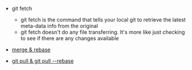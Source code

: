 - git fetch
    - git fetch is the command that tells your local git to retrieve the latest meta-data info from the original
    - git fetch doesn't do any file transferring. It's more like just checking to see if there are any changes available

- [merge & rebase](https://git-scm.com/book/en/v2/Git-Branching-Rebasing)
    
- [git pull & git pull --rebase](https://stackoverflow.com/questions/3357122/what-is-the-difference-between-git-pull-and-git-fetch-git-rebase)
